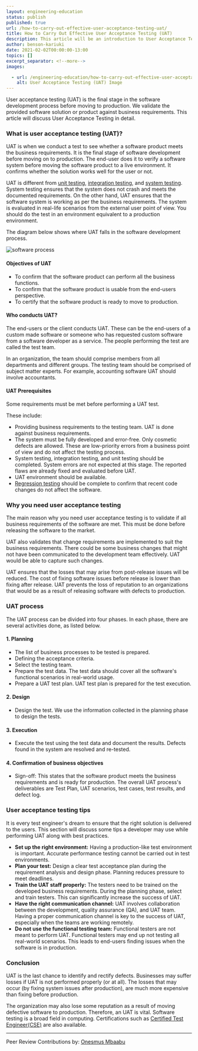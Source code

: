 ```yaml
---
layout: engineering-education
status: publish
published: true
url: /how-to-carry-out-effective-user-acceptance-testing-uat/
title: How to Carry Out Effective User Acceptance Testing (UAT)
description: This article will be an introduction to User Acceptance Testing. UAT ensures that the software system is working as per the business requirements. The system is evaluated in real-life scenarios from the external user point of view.
author: benson-kariuki
date: 2021-02-02T00:00:00-13:00
topics: []
excerpt_separator: <!--more-->
images:

  - url: /engineering-education/how-to-carry-out-effective-user-acceptance-testing-uat/hero.jpg
    alt: User Acceptance Testing (UAT) Image
---
```

User acceptance testing (UAT) is the final stage in the software development process before moving to production. We validate the provided software solution or product against business requirements. This article will discuss User Acceptance Testing in detail.
<!--more-->
### What is user acceptance testing (UAT)?
UAT is when we conduct a test to see whether a software product meets the business requirements. It is the final stage of software development before moving on to production. The end-user does it to verify a software system before moving the software product to a live environment. It confirms whether the solution works well for the user or not.

UAT is different from [unit testing](https://www.tutorialspoint.com/software_testing_dictionary/unit_testing.htm), [integration testing](https://www.guru99.com/integration-testing.html), and [system testing](https://www.softwaretestinghelp.com/system-testing/). System testing ensures that the system does not crash and meets the documented requirements. On the other hand, UAT ensures that the software system is working as per the business requirements. The system is evaluated in real-life scenarios from the external user point of view. You should do the test in an environment equivalent to a production environment.

The diagram below shows where UAT falls in the software development process.

![software process](/how-to-carry-out-effective-user-acceptance-testing-uat/software-process.jpg)

#### Objectives of UAT
- To confirm that the software product can perform all the business functions.
- To confirm that the software product is usable from the end-users perspective.
- To certify that the software product is ready to move to production.

#### Who conducts UAT?
The end-users or the client conducts UAT. These can be the end-users of a custom made software or someone who has requested custom software from a software developer as a service. The people performing the test are called the test team. 

In an organization, the team should comprise members from all departments and different groups. The testing team should be comprised of subject matter experts. For example, accounting software UAT should involve accountants.

#### UAT Prerequisites
Some requirements must be met before performing a UAT test. 

These include:
- Providing business requirements to the testing team. UAT is done against business requirements.
- The system must be fully developed and error-free. Only cosmetic defects are allowed. These are low-priority errors from a business point of view and do not affect the testing process.
- System testing, integration testing, and unit testing should be completed. System errors are not expected at this stage. The reported flaws are already fixed and evaluated before UAT.
- UAT environment should be available.
- [Regression testing](https://www.guru99.com/regression-testing.html) should be complete to confirm that recent code changes do not affect the software.

### Why you need user acceptance testing
The main reason why you need user acceptance testing is to validate if all business requirements of the software are met. This must be done before releasing the software to the market.

UAT also validates that change requirements are implemented to suit the business requirements. There could be some business changes that might not have been communicated to the development team effectively. UAT would be able to capture such changes.

UAT ensures that the losses that may arise from post-release issues will be reduced. The cost of fixing software issues before release is lower than fixing after release. UAT prevents the loss of reputation to an organizations that would be as a result of releasing software with defects to production.

### UAT process
The UAT process can be divided into four phases. In each phase, there are several activities done, as listed below.

#### 1. Planning
- The list of business processes to be tested is prepared.
- Defining the acceptance criteria.
- Select the testing team.
- Prepare the test data. The test data should cover all the software's functional scenarios in real-world usage.
- Prepare a UAT test plan. UAT test plan is prepared for the test execution.

#### 2. Design
- Design the test. We use the information collected in the planning phase to design the tests.

#### 3. Execution
- Execute the test using the test data and document the results. Defects found in the system are resolved and re-tested.

#### 4. Confirmation of business objectives
- Sign-off: This states that the software product meets the business requirements and is ready for production. The overall UAT process's deliverables are Test Plan, UAT scenarios, test cases, test results, and defect log.

### User acceptance testing tips
It is every test engineer's dream to ensure that the right solution is delivered to the users. This section will discuss some tips a developer may use while performing UAT along with best practices.

- **Set up the right environment:** Having a production-like test environment is important. Accurate performance testing cannot be carried out in test environments.
- **Plan your test:** Design a clear test acceptance plan during the requirement analysis and design phase. Planning reduces pressure to meet deadlines.
- **Train the UAT staff properly:** The testers need to be trained on the developed business requirements. During the planning phase, select and train testers. This can significantly increase the success of UAT.
- **Have the right communication channel:** UAT involves collaboration between the development, quality assurance (QA), and UAT team. Having a proper communication channel is key to the success of UAT, especially when the teams are working remotely.
- **Do not use the functional testing team:** Functional testers are not meant to perform UAT. Functional testers may end up not testing all real-world scenarios. This leads to end-users finding issues when the software is in production.

### Conclusion
UAT is the last chance to identify and rectify defects. Businesses may suffer losses if UAT is not performed properly (or at all). The losses that may occur (by fixing system issues after production), are much more expensive than fixing before production. 

The organization may also lose some reputation as a result of moving defective software to production. Therefore, an UAT is vital. Software testing is a broad field in computing. Certifications such as [Certified Test Engineer(CSE)](https://www.softwaretestinghelp.com/cste-certification-guide/) are also available.

---
Peer Review Contributions by: [Onesmus Mbaabu](/engineering-education/authors/onesmus-mbaabu/)

